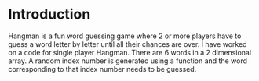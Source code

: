 # Introduction
Hangman is a fun word guessing game where 2 or more players have to guess a word letter by letter until all their chances are over. I have worked on a code for single player Hangman. There are 6 words in a 2 dimensional array. A random index number is generated using a function and the word corresponding to that index number needs to be guessed.
